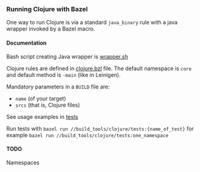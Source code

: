 ### Running Clojure with Bazel
One way to run Clojure is via a standard `java_binary` rule with a java wrapper invoked by a Bazel macro.

#### Documentation
Bash script creating Java wrapper is [wrapper.sh](wrapper.sh)

Clojure rules are defined in [clojure.bzl](clojure.bzl) file. The default namespace is `core` and default method is `-main` (like in Leinigen).

Mandatory parameters in a `BUILD` file are:
* `name` (of your target)
* `srcs` (that is, Clojure files)

See usage examples in [tests](tests/BUILD)

Run tests with `bazel run //build_tools/clojure/tests:{name_of_test}`
for example `bazel run //build_tools/clojure/tests:one_namespace`

#### TODO
Namespaces
